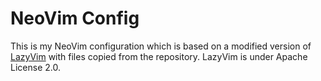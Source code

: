 # NeoVim Config

This is my NeoVim configuration which is based on a modified version of
[LazyVim](https://github.com/LazyVim/LazyVim) with files copied from the
repository. LazyVim is under Apache License 2.0.
